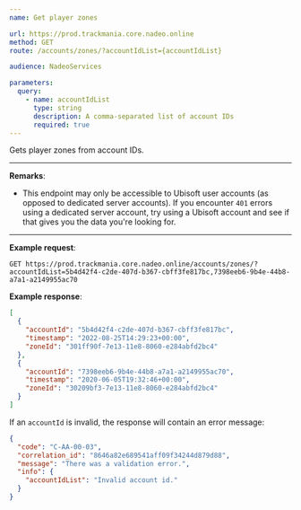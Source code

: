 ```yaml
---
name: Get player zones

url: https://prod.trackmania.core.nadeo.online
method: GET
route: /accounts/zones/?accountIdList={accountIdList}

audience: NadeoServices

parameters:
  query:
    - name: accountIdList
      type: string
      description: A comma-separated list of account IDs
      required: true
---
```


Gets player zones from account IDs.

---

**Remarks**:
- This endpoint may only be accessible to Ubisoft user accounts (as opposed to dedicated server accounts). If you encounter `401` errors using a dedicated server account, try using a Ubisoft account and see if that gives you the data you're looking for.

---

**Example request**:
```plain
GET https://prod.trackmania.core.nadeo.online/accounts/zones/?accountIdList=5b4d42f4-c2de-407d-b367-cbff3fe817bc,7398eeb6-9b4e-44b8-a7a1-a2149955ac70
```

**Example response**:
```json
[
  {
    "accountId": "5b4d42f4-c2de-407d-b367-cbff3fe817bc",
    "timestamp": "2022-08-25T14:29:23+00:00",
    "zoneId": "301ff90f-7e13-11e8-8060-e284abfd2bc4"
  },
  {
    "accountId": "7398eeb6-9b4e-44b8-a7a1-a2149955ac70",
    "timestamp": "2020-06-05T19:32:46+00:00",
    "zoneId": "30209bf3-7e13-11e8-8060-e284abfd2bc4"
  }
]
```

If an `accountId` is invalid, the response will contain an error message:

```json
{
  "code": "C-AA-00-03",
  "correlation_id": "8646a82e689541aff09f34244d879d88",
  "message": "There was a validation error.",
  "info": {
    "accountIdList": "Invalid account id."
  }
}
```
